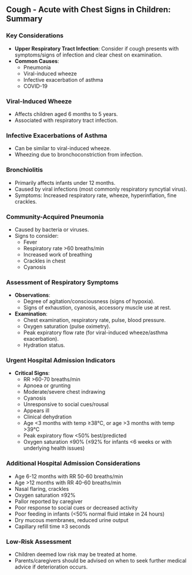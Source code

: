 ## Cough - Acute with Chest Signs in Children: Summary

### Key Considerations
- **Upper Respiratory Tract Infection**: Consider if cough presents with symptoms/signs of infection and clear chest on examination.
- **Common Causes**:
  - Pneumonia
  - Viral-induced wheeze
  - Infective exacerbation of asthma
  - COVID-19

### Viral-Induced Wheeze
- Affects children aged 6 months to 5 years.
- Associated with respiratory tract infection.

### Infective Exacerbations of Asthma
- Can be similar to viral-induced wheeze.
- Wheezing due to bronchoconstriction from infection.

### Bronchiolitis
- Primarily affects infants under 12 months.
- Caused by viral infections (most commonly respiratory syncytial virus).
- Symptoms: Increased respiratory rate, wheeze, hyperinflation, fine crackles.

### Community-Acquired Pneumonia
- Caused by bacteria or viruses.
- Signs to consider:
  - Fever
  - Respiratory rate >60 breaths/min
  - Increased work of breathing
  - Crackles in chest
  - Cyanosis

### Assessment of Respiratory Symptoms
- **Observations**:
  - Degree of agitation/consciousness (signs of hypoxia).
  - Signs of exhaustion, cyanosis, accessory muscle use at rest.
- **Examination**:
  - Chest examination, respiratory rate, pulse, blood pressure.
  - Oxygen saturation (pulse oximetry).
  - Peak expiratory flow rate (for viral-induced wheeze/asthma exacerbation).
  - Hydration status.

### Urgent Hospital Admission Indicators
- **Critical Signs**:
  - RR >60-70 breaths/min
  - Apnoea or grunting
  - Moderate/severe chest indrawing
  - Cyanosis
  - Unresponsive to social cues/rousal
  - Appears ill
  - Clinical dehydration
  - Age <3 months with temp ≥38°C, or age >3 months with temp >39°C
  - Peak expiratory flow <50% best/predicted
  - Oxygen saturation ≤90% (≤92% for infants <6 weeks or with underlying health issues)

### Additional Hospital Admission Considerations
- Age 6-12 months with RR 50-60 breaths/min
- Age >12 months with RR 40-60 breaths/min
- Nasal flaring, crackles
- Oxygen saturation ≤92%
- Pallor reported by caregiver
- Poor response to social cues or decreased activity
- Poor feeding in infants (<50% normal fluid intake in 24 hours)
- Dry mucous membranes, reduced urine output
- Capillary refill time ≥3 seconds

### Low-Risk Assessment
- Children deemed low risk may be treated at home.
- Parents/caregivers should be advised on when to seek further medical advice if deterioration occurs.